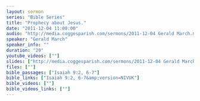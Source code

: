 ```yaml
---
layout: sermon
series: "Bible Series"
title: "Prophecy about Jesus."
date: "2011-12-04 11:00:00"
audio: "http://media.coggesparish.com/sermons/2011-12-04 Gerald March.mp3"
speaker: "Gerald March"
speaker_info: ""
duration: "29"
youtube_videos: [""]
slides: ["http://media.coggesparish.com/sermons/2011-12-04 Gerald March.pdf"]
files: [""]
bible_passages: ["Isaiah 9:2, 6-7"]
bible_links: ["Isaiah 9:2, 6-7&amp;version=NIVUK"]
bible_videos: [""]
bible_videos_links: [""]
---
```

